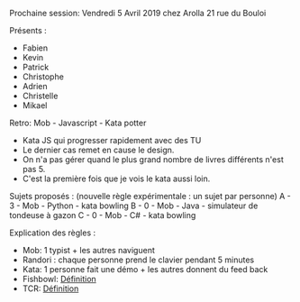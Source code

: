 Prochaine session: Vendredi 5 Avril  2019 chez Arolla 21 rue du Bouloi

Présents :
- Fabien
- Kevin
- Patrick
- Christophe
- Adrien
- Christelle
- Mikael

Retro: Mob - Javascript - Kata potter
- Kata JS qui progresser rapidement avec des TU
- Le dernier cas remet en cause le design.
- On n'a pas gérer quand le plus grand nombre de livres différents n'est pas 5.
- C'est la première fois que je vois le kata aussi loin.

Sujets proposés :
(nouvelle règle expérimentale : un sujet par personne)
A - 3 - Mob - Python - kata bowling
B - 0 - Mob - Java - simulateur de tondeuse à gazon
C - 0 - Mob - C#  - kata bowling
 

Explication des règles :
* Mob: 1 typist + les autres naviguent
* Randori : chaque personne prend le clavier pendant 5 minutes
* Kata: 1 personne fait une démo + les autres donnent du feed back
* Fishbowl: [Définition](https://en.wikipedia.org/wiki/Fishbowl_(conversation))
* TCR: [Définition](https://medium.com/@kentbeck_7670/test-commit-revert-870bbd756864)

  
